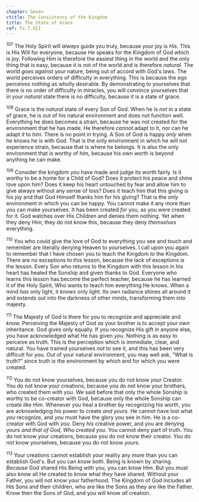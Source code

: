 ```yaml
---
chapter: Seven
ctitle: The Consistency of the Kingdom
title: The State of Grace
ref: Tx.7.XII
---
```


<sup>107</sup> The Holy Spirit will *always* guide you truly, because *your* joy is
*His*. This is His Will for everyone, because He speaks for the Kingdom
of God which *is* joy. Following Him is therefore the easiest thing in
the world and the only thing that *is* easy, because it is not of the
world and is therefore *natural.* The world *goes against* your nature,
being out of accord with God's laws. The world perceives orders of
difficulty in everything. This is because the ego perceives nothing as
wholly desirable. By demonstrating to yourselves that there *is* no
order of difficulty in miracles, you will convince yourselves that in
your *natural* state there is no difficulty, because it is a state of
grace.

<sup>108</sup> Grace is the *natural* state of every Son of God. When he is *not*
in a state of grace, he is out of his natural environment and does not
function well. Everything he does becomes a strain, because he was not
created for the environment that he has made. He therefore *cannot*
adapt to it, nor can he adapt *it* to *him*. There is no point in
trying. A Son of God is happy *only* when he knows he is with God. That
is the only environment in which he will not experience strain, because
that is where he belongs. It is also the only environment that is worthy
of him, because his own worth is beyond anything he can make.

<sup>109</sup> Consider the kingdom *you* have made and judge its worth fairly. Is
it worthy to be a home for a Child of God? Does it protect his peace and
shine love upon him? Does it keep his heart untouched by fear and allow
him to give always without any sense of loss? Does it teach him that
this giving *is* his joy and that God Himself thanks him for his giving?
That is the *only* environment in which you can be happy. You cannot
make it any more than you can make yourselves. It has been created *for*
you, as you were created for it. God watches over His Children and
denies them nothing. Yet when they deny Him, they do not know this,
because they deny *themselves* everything.

<sup>110</sup> You who could give the love of God to everything you see and touch
and remember are literally denying Heaven to yourselves. I call upon you
again to remember that I have chosen you to teach the Kingdom *to* the
Kingdom. There are no exceptions to this lesson, because the lack of
exceptions *is* the lesson. Every Son who returns to the Kingdom with
this lesson in his heart has healed the Sonship and given thanks to God.
Everyone who learns this lesson has become the perfect teacher, because
he has learned it of the Holy Spirit, Who wants to teach him everything
He knows. When a mind *has* only light, it *knows* only light. Its own
radiance shines all around it and extends out into the darkness of other
minds, transforming them into majesty.

<sup>111</sup> The Majesty of God is there for you to recognize and appreciate and
*know.* Perceiving the Majesty of God *as* your brother is to accept
your *own* inheritance. God gives only equally. If you recognize His
gift in anyone else, you have acknowledged what He has given *you*.
Nothing is as easy to perceive as truth. This is the perception which is
immediate, clear, and natural. You have trained yourselves *not* to see
it, and this has been very difficult for you. *Out* of your natural
environment, you may well ask, “What is truth?” since truth *is* the
environment by which and for which you were created.

<sup>112</sup> You do not know yourselves, because you do not know *your* Creator.
You do not know your creations, because you do not know your brothers,
who created them *with* you. We said before that only the whole Sonship
is worthy to be co-creator with God, because only the whole Sonship can
create *like* Him. Whenever you heal a brother by recognizing his worth,
you are acknowledging *his* power to create *and yours.* He cannot have
lost what *you* recognize, and *you* must have the glory you see in him.
He is a co-creator with God with *you*. Deny *his* creative power, and
you are denying yours *and that of God, Who created you.* You cannot
deny part of truth. You do not know your creations, because you do not
know their creator. You do not know yourselves, because you do not know
*yours*.

<sup>113</sup> Your creations cannot establish your reality any more than you can
establish God's. But you can *know* both. Being is known by sharing.
*Because* God shared His Being with you, you can know Him. But you must
also know all He created to know what *they* have shared. Without your
Father, you will not know your fatherhood. The Kingdom of God includes
all His Sons and their children, who are like the Sons as they are like
the Father. Know then the Sons of God, and you will know *all* creation.

